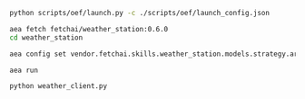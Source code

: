 ``` bash
python scripts/oef/launch.py -c ./scripts/oef/launch_config.json
```
``` bash
aea fetch fetchai/weather_station:0.6.0
cd weather_station
```
``` bash
aea config set vendor.fetchai.skills.weather_station.models.strategy.args.is_ledger_tx False --type bool
```
``` bash
aea run
```
``` bash
python weather_client.py
```
